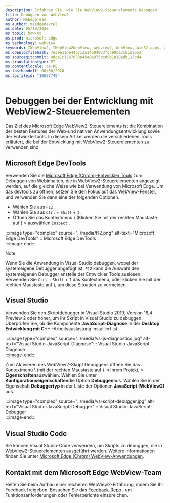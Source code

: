 ```yaml
---
description: Erfahren Sie, wie Sie WebView2-Steuerelemente Debuggen.
title: Debuggen von WebView2
author: MSEdgeTeam
ms.author: msedgedevrel
ms.date: 05/19/2020
ms.topic: how-to
ms.prod: microsoft-edge
ms.technology: webview
keywords: IWebView2, IWebView2WebView, webview2, WebView, Win32-apps, Win32, Edge, ICoreWebView2, ICoreWebView2Host, Browser-Steuerelement, Edge-HTML
ms.openlocfilehash: 7e3ee11de443713a14684023fcd90de3cb1d265a
ms.sourcegitcommit: 8dca1c1367853e45a0a975bc89b1818adb117bd4
ms.translationtype: MT
ms.contentlocale: de-DE
ms.lasthandoff: 06/08/2020
ms.locfileid: "10697749"
---
```

# Debuggen bei der Entwicklung mit WebView2-Steuerelementen  

Das Ziel des Microsoft Edge WebView2-Steuerelements ist die Kombination der besten Features der Web-und nativen Anwendungsentwicklung sowie der Entwicklertools.  In diesem Artikel werden die verschiedenen Tools erläutert, die bei der Entwicklung mit WebView2-Steuerelementen zu verwenden sind.  

## Microsoft Edge DevTools  

Verwenden Sie die [Microsoft Edge (Chrom)-Entwickler Tools](/microsoft-edge/devtools-guide-chromium) zum Debuggen von Webinhalten, die in WebView2-Steuerelementen angezeigt werden, auf die gleiche Weise wie bei Verwendung von Microsoft Edge.  Um das devtools zu öffnen, setzen Sie den Fokus auf das WebView-Fenster, und verwenden Sie dann eine der folgenden Optionen.  
*   Wählen Sie aus `F12` .  
*   Wählen Sie aus `Ctrl` + `Shift` + `I` .  
*   Öffnen Sie das Kontextmenü \ (Klicken Sie mit der rechten Maustaste auf \) > auswählen `Inspect` .  

:::image type="complex" source="../media/f12.png" alt-text="Microsoft Edge DevTools":::
   Microsoft Edge DevTools  
:::image-end:::  

> [!NOTE]
> Wenn Sie die Anwendung in Visual Studio debuggen, wobei der systemeigene Debugger angefügt ist, `F12` kann die Auswahl den systemeigenen Debugger anstelle der Entwickler Tools auslösen.  Verwenden Sie `Ctrl` + `Shift` + `I` das Kontextmenü, oder klicken Sie mit der rechten Maustaste auf \), um diese Situation zu vermeiden.  

## Visual Studio  

Verwenden Sie den Skriptdebugger in Visual Studio 2019, Version 16,4 Preview 2 oder höher, um Ihr Skript in Visual Studio zu debuggen.  Überprüfen Sie, ob die Komponente **JavaScript-Diagnose** in der **Desktop Entwicklung mit C++** -Arbeitsauslastung installiert ist.  

:::image type="complex" source="../media/vs-js-diagnostics.jpg" alt-text="Visual Studio-JavaScript-Diagnose":::
   Visual Studio-JavaScript-Diagnose  
:::image-end:::  

<!--todo: Please update the image to use a red rectangle to outline the portion of the screen to highlight  -->  

Zum Aktivieren des WebView2-Skript Debuggens öffnen Sie das Kontextmenü \ (mit der rechten Maustaste auf \) in Ihrem Projekt, > **Eigenschaften**auswählen.  Wählen Sie unter **Konfigurationseigenschaften**die Option **Debuggen**aus.  Wählen Sie in der Eigenschaft **Debuggertyp** in der Liste der Optionen **JavaScript (WebView2)** aus. 

:::image type="complex" source="../media/vs-script-debugger.jpg" alt-text="Visual Studio-JavaScript-Debugger":::
   Visual Studio-JavaScript-Debugger  
:::image-end:::  

<!--todo: Please update the image to use a red rectangle to outline the portion of the screen to highlight  -->  

## Visual Studio Code  

Sie können Visual Studio-Code verwenden, um Skripts zu debuggen, die in WebView2-Steuerelementen ausgeführt werden.  Weitere Informationen finden Sie unter [Microsoft Edge (Chrom) WebView-Anwendungen](https://github.com/microsoft/vscode-edge-debug2/blob/master/README.md#microsoft-edge-chromium-webview-applications).  

<!--todo:  add See also heading  -->  

## Kontakt mit dem Microsoft Edge WebView-Team  

Helfen Sie beim Aufbau einer reicheren WebView2-Erfahrung, indem Sie Ihr Feedback freigeben.  Besuchen Sie das [Feedback-Repo](https://aka.ms/webviewfeedback) , um Funktionsanforderungen oder Fehlerberichte einzureichen.  
